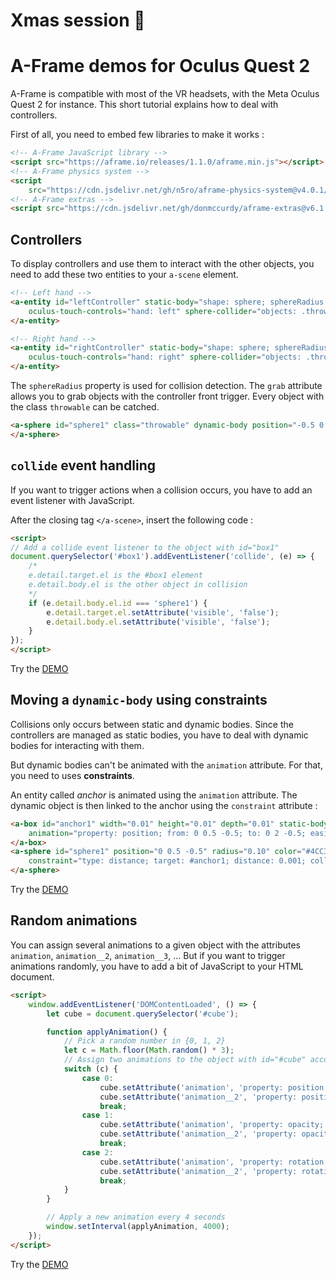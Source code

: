 # Xmas session :gift:
# A-Frame demos for Oculus Quest 2

A-Frame is compatible with most of the VR headsets, with the Meta Oculus Quest 2 for instance. This short tutorial explains
how to deal with controllers.

First of all, you need to embed few libraries to make it works :

```html
<!-- A-Frame JavaScript library -->
<script src="https://aframe.io/releases/1.1.0/aframe.min.js"></script>
<!-- A-Frame physics system -->
<script
    src="https://cdn.jsdelivr.net/gh/n5ro/aframe-physics-system@v4.0.1/dist/aframe-physics-system.min.js"></script>
<!-- A-Frame extras -->
<script src="https://cdn.jsdelivr.net/gh/donmccurdy/aframe-extras@v6.1.0/dist/aframe-extras.min.js"></script>
```

## Controllers

To display controllers and use them to interact with the other
objects, you need to add these two entities to your `a-scene`
element.

```html
<!-- Left hand -->
<a-entity id="leftController" static-body="shape: sphere; sphereRadius: 0.02;"
    oculus-touch-controls="hand: left" sphere-collider="objects: .throwable" grab>
</a-entity>

<!-- Right hand -->
<a-entity id="rightController" static-body="shape: sphere; sphereRadius: 0.02;"
    oculus-touch-controls="hand: right" sphere-collider="objects: .throwable" grab>
</a-entity>
```
The `sphereRadius` property is used for collision detection. The `grab` attribute allows you to grab objects with the controller front trigger. Every object with the class `throwable` can be catched.

```html
<a-sphere id="sphere1" class="throwable" dynamic-body position="-0.5 0.11 -0.5" radius="0.10" color="#4CC3D9">
</a-sphere>
```

## `collide` event handling

If you want to trigger actions when a collision occurs, you
have to add an event listener with JavaScript.

After the closing tag `</a-scene>`, insert the following code : 

```html
<script>
// Add a collide event listener to the object with id="box1"    
document.querySelector('#box1').addEventListener('collide', (e) => {
    /*
    e.detail.target.el is the #box1 element
    e.detail.body.el is the other object in collision
    */
    if (e.detail.body.el.id === 'sphere1') {
        e.detail.target.el.setAttribute('visible', 'false');
        e.detail.body.el.setAttribute('visible', 'false');
    }
});
</script>
```
Try the [DEMO](https://oliviernocent.github.io/xmas-oculus/grab.html)

## Moving a `dynamic-body` using constraints

Collisions only occurs between static and dynamic bodies. Since
the controllers are managed as static bodies, you have to deal 
with dynamic bodies for interacting with them.

But dynamic bodies can't be animated with the `animation` attribute. For that, you need to uses **constraints**.

An entity called *anchor* is animated using the `animation`
attribute. The dynamic object is then linked to the anchor using the `constraint` attribute :

```html
<a-box id="anchor1" width="0.01" height="0.01" depth="0.01" static-body
    animation="property: position; from: 0 0.5 -0.5; to: 0 2 -0.5; easing: easeInOutCubic; dur: 4000; dir: alternate; loop: true">
</a-box>
<a-sphere id="sphere1" position="0 0.5 -0.5" radius="0.10" color="#4CC3D9" dynamic-body="shape: sphere"
    constraint="type: distance; target: #anchor1; distance: 0.001; collideConnected: false">
</a-sphere>
```
Try the [DEMO](https://oliviernocent.github.io/xmas-oculus/collide.html)

## Random animations

You can assign several animations to a given object with the attributes `animation`, 
`animation__2`, `animation__3`, ... But if you want to trigger animations randomly, 
you have to add a bit of JavaScript to your HTML document.

```html
<script>
    window.addEventListener('DOMContentLoaded', () => {
        let cube = document.querySelector('#cube');

        function applyAnimation() {
            // Pick a random number in {0, 1, 2}
            let c = Math.floor(Math.random() * 3);
            // Assign two animations to the object with id="#cube" according to the random number c
            switch (c) {
                case 0:
                    cube.setAttribute('animation', 'property: position; from: 0 1.5 -1; to: 0 2.5 -1; dur: 1500; easing: easeInOutCubic');
                    cube.setAttribute('animation__2', 'property: position; from: 0 2.5 -1; to: 0 1.5 -1; dur: 1500; easing: easeInOutCubic; delay: 1500');
                    break;
                case 1:
                    cube.setAttribute('animation', 'property: opacity; from: 1; to: 0; dur: 1500; easing: easeInOutCubic');
                    cube.setAttribute('animation__2', 'property: opacity; from: 0; to: 1; dur: 1500; easing: easeInOutCubic; delay: 1500');
                    break;
                case 2:
                    cube.setAttribute('animation', 'property: rotation; from: 0 0 0; to: 0 360 0; dur: 1500; easing: easeInOutCubic');
                    cube.setAttribute('animation__2', 'property: rotation; from: 0 0 0; to: 360 0 0; dur: 1500; easing: easeInOutCubic; delay: 1500');
                    break;
            }
        }

        // Apply a new animation every 4 seconds
        window.setInterval(applyAnimation, 4000);
    });
</script>
```

Try the [DEMO](https://oliviernocent.github.io/xmas-oculus/random.html)


